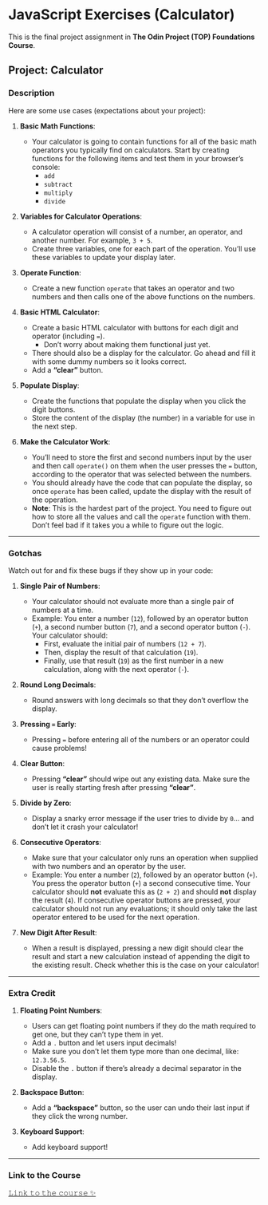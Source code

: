 # JavaScript Exercises (Calculator)

This is the final project assignment in **The Odin Project (TOP) Foundations Course**.

## Project: Calculator

### Description

Here are some use cases (expectations about your project):

1. **Basic Math Functions**:

   - Your calculator is going to contain functions for all of the basic math operators you typically find on calculators. Start by creating functions for the following items and test them in your browser’s console:
     - `add`
     - `subtract`
     - `multiply`
     - `divide`

2. **Variables for Calculator Operations**:

   - A calculator operation will consist of a number, an operator, and another number. For example, `3 + 5`.
   - Create three variables, one for each part of the operation. You’ll use these variables to update your display later.

3. **Operate Function**:

   - Create a new function `operate` that takes an operator and two numbers and then calls one of the above functions on the numbers.

4. **Basic HTML Calculator**:

   - Create a basic HTML calculator with buttons for each digit and operator (including `=`).
     - Don’t worry about making them functional just yet.
   - There should also be a display for the calculator. Go ahead and fill it with some dummy numbers so it looks correct.
   - Add a **“clear”** button.

5. **Populate Display**:

   - Create the functions that populate the display when you click the digit buttons.
   - Store the content of the display (the number) in a variable for use in the next step.

6. **Make the Calculator Work**:
   - You’ll need to store the first and second numbers input by the user and then call `operate()` on them when the user presses the `=` button, according to the operator that was selected between the numbers.
   - You should already have the code that can populate the display, so once `operate` has been called, update the display with the result of the operation.
   - **Note**: This is the hardest part of the project. You need to figure out how to store all the values and call the `operate` function with them. Don’t feel bad if it takes you a while to figure out the logic.

---

### Gotchas

Watch out for and fix these bugs if they show up in your code:

1. **Single Pair of Numbers**:

   - Your calculator should not evaluate more than a single pair of numbers at a time.
   - Example: You enter a number (`12`), followed by an operator button (`+`), a second number button (`7`), and a second operator button (`-`). Your calculator should:
     - First, evaluate the initial pair of numbers (`12 + 7`).
     - Then, display the result of that calculation (`19`).
     - Finally, use that result (`19`) as the first number in a new calculation, along with the next operator (`-`).

2. **Round Long Decimals**:

   - Round answers with long decimals so that they don’t overflow the display.

3. **Pressing `=` Early**:

   - Pressing `=` before entering all of the numbers or an operator could cause problems!

4. **Clear Button**:

   - Pressing **“clear”** should wipe out any existing data. Make sure the user is really starting fresh after pressing **“clear”**.

5. **Divide by Zero**:

   - Display a snarky error message if the user tries to divide by `0`… and don’t let it crash your calculator!

6. **Consecutive Operators**:

   - Make sure that your calculator only runs an operation when supplied with two numbers and an operator by the user.
   - Example: You enter a number (`2`), followed by an operator button (`+`). You press the operator button (`+`) a second consecutive time. Your calculator should **not** evaluate this as (`2 + 2`) and should **not** display the result (`4`). If consecutive operator buttons are pressed, your calculator should not run any evaluations; it should only take the last operator entered to be used for the next operation.

7. **New Digit After Result**:
   - When a result is displayed, pressing a new digit should clear the result and start a new calculation instead of appending the digit to the existing result. Check whether this is the case on your calculator!

---

### Extra Credit

1. **Floating Point Numbers**:

   - Users can get floating point numbers if they do the math required to get one, but they can’t type them in yet.
   - Add a `.` button and let users input decimals!
   - Make sure you don’t let them type more than one decimal, like: `12.3.56.5`.
   - Disable the `.` button if there’s already a decimal separator in the display.

2. **Backspace Button**:

   - Add a **“backspace”** button, so the user can undo their last input if they click the wrong number.

3. **Keyboard Support**:
   - Add keyboard support!

---

### Link to the Course

<a href="https://www.theodinproject.com/lessons/foundations-calculator#assignment">𝙻𝚒𝚗𝚔 𝚝𝚘 𝚝𝚑𝚎 𝚌𝚘𝚞𝚛𝚜𝚎 ✨</a>
